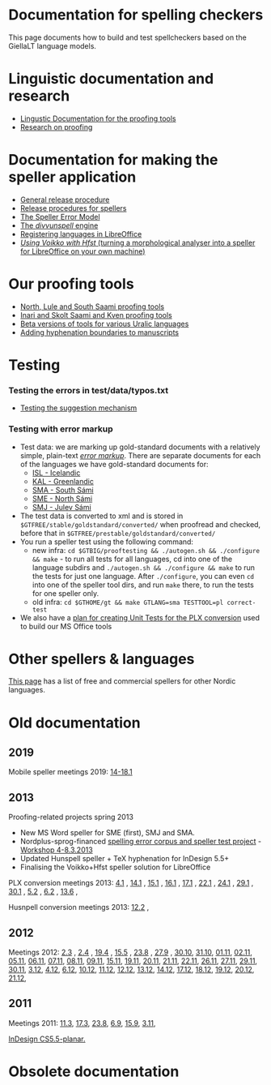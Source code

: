 Documentation for spelling checkers
===================================

This page documents how to build and test spellcheckers based on the GiellaLT language models.

Linguistic documentation and research
=====================================

-   [Lingustic Documentation for the proofing tools](spelling/index.md)
-   [Research on proofing](proofresearch/InvestigatingTextProofing.html)

Documentation for making the speller application
=====================

-   [General release procedure](ProofingToolsReleaseProcedure.md)
-   [Release procedures for spellers](SpellerReleaseProcedures.md)
-   [The Speller Error Model](TheSpellerErrorModel.md)
-   [The *divvunspell* engine](spelling/divvunspell-suggestions.md)
-   [Registering languages in LibreOffice](spelling/hfst/RegisteringLanguagesInLibreOffice.md)
-   [*Using Voikko with Hfst* (turning a morphological analyser into a speller for LibreOffice on your own machine)](/tools/UsingVoikkoWithHfst.html)


Our proofing tools 
=====================

-   [North, Lule and South Saami proofing
    tools](http://divvun.no/korrektur/korrektur.html)
-   [Inari and Skolt Saami and Kven proofing
    tools](http://divvun.no/korrektur/otherlangs.html)
-   [Beta versions of tools for various Uralic
    languages](http://divvun.org/proofing/proofing.html)
- [Adding hyphenation boundaries to manuscripts](hyph/how-to-hyphenate-without-hyphenator.md)


Testing
=======

### Testing the errors in test/data/typos.txt

- [Testing the suggestion mechanism](spelling/testing-suggestions.md)

### Testing with error markup

- Test data: we are marking up gold-standard documents with a
    relatively simple, plain-text
    *[error markup](spelling/testdoc/error-markup.md)*. There are separate
    documents for each of the languages we have gold-standard documents
    for:
    -   [ISL - Icelandic](spelling/testdoc/error-markup-isl.html)
    -   [KAL - Greenlandic](spelling/testdoc/error-markup-kal.html)
    -   [SMA - South Sámi](spelling/testdoc/error-markup-sma.html)
    -   [SME - North Sámi](spelling/testdoc/error-markup-sme.html)
    -   [SMJ - Julev Sámi](spelling/testdoc/error-markup-smj.html)
-   The test data is converted to xml and is stored in
    `$GTFREE/stable/goldstandard/converted/` when proofread and checked,
    before that in `$GTFREE/prestable/goldstandard/converted/`
-   You run a speller test using the following command:
    -   new infra:
        `cd $GTBIG/prooftesting && ./autogen.sh && ./configure && make` -
        to run all tests for all languages, cd into one of the language
        subdirs and
        `./autogen.sh && ./configure && make` to
        run the tests for just one language. After `./configure`, you
        can even `cd` into one of the speller tool dirs, and run `make`
        there, to run the tests for one speller only.
    -   old infra:
        `cd $GTHOME/gt && make GTLANG=sma TESTTOOL=pl correct-test`
-   We also have a [plan for creating Unit Tests for the PLX
    conversion](spelling/testdoc/PLXConversionTesting.html) used to
    build our MS Office tools

Other spellers & languages
=====================

[This page](SpellersForOtherNordicLanguages.html) has a list of free and
commercial spellers for other Nordic languages.

# Old documentation


## 2019

Mobile speller meetings 2019: [14-18.1](https://divvungiellatekno.github.io/giellalt.uit.no/proof/admin/Meeting_2019-01-1418.html)


## 2013


Proofing-related projects spring 2013

-   New MS Word speller for SME (first), SMJ and SMA.
-   Nordplus-sprog-financed [spelling error corpus and speller test
    project](nordplus/Oversikt.html) - [Workshop
    4-8.3.2013](nordplus/Workshop.html)
-   Updated Hunspell speller + TeX hyphenation for InDesign 5.5+
-   Finalising the Voikko+Hfst speller solution for LibreOffice


PLX conversion meetings 2013: [4.1](https://divvungiellatekno.github.io/giellalt.uit.no/proof/admin/Meeting_2013-01-04.html) ,
[14.1](https://divvungiellatekno.github.io/giellalt.uit.no/proof/admin/Meeting_2013-01-14.html) ,
[15.1](https://divvungiellatekno.github.io/giellalt.uit.no/proof/admin/Meeting_2013-01-15.html) ,
[16.1](https://divvungiellatekno.github.io/giellalt.uit.no/proof/admin/Meeting_2013-01-16.html) ,
[17.1](https://divvungiellatekno.github.io/giellalt.uit.no/proof/admin/Meeting_2013-01-17.html) ,
[22.1](https://divvungiellatekno.github.io/giellalt.uit.no/proof/admin/Meeting_2013-01-22.html) ,
[24.1](https://divvungiellatekno.github.io/giellalt.uit.no/proof/admin/Meeting_2013-01-24.html) ,
[29.1](https://divvungiellatekno.github.io/giellalt.uit.no/proof/admin/Meeting_2013-01-29.html) ,
[30.1](https://divvungiellatekno.github.io/giellalt.uit.no/proof/admin/Meeting_2013-01-30.html) ,
[5.2](https://divvungiellatekno.github.io/giellalt.uit.no/proof/admin/Meeting_2013-02-05.html) ,
[6.2](https://divvungiellatekno.github.io/giellalt.uit.no/proof/admin/Meeting_2013-02-06.html) ,
[13.6](https://divvungiellatekno.github.io/giellalt.uit.no/proof/admin/Meeting_2013-06-13.html) ,

Husnpell conversion meetings 2013:
[12.2](admin/HunspellMeeting2013-02-12.html) ,

## 2012

Meetings 2012: [2.3](https://divvungiellatekno.github.io/giellalt.uit.no/proof/admin/Meeting_2012-03-02.html) ,
[2.4](https://divvungiellatekno.github.io/giellalt.uit.no/proof/admin/Meeting_2012-04-02.html) ,
[19.4](https://divvungiellatekno.github.io/giellalt.uit.no/proof/admin/Meeting_2012-04-19.html) ,
[15.5](https://divvungiellatekno.github.io/giellalt.uit.no/proof/admin/Meeting_2012-05-15.html) ,
[23.8](https://divvungiellatekno.github.io/giellalt.uit.no/proof/admin/Meeting_2012-08-23.html) ,
[27.9](https://divvungiellatekno.github.io/giellalt.uit.no/proof/admin/Meeting_2012-08-23.html) ,
[30.10](https://divvungiellatekno.github.io/giellalt.uit.no/proof/admin/Meeting_2012-08-23.html),
[31.10](https://divvungiellatekno.github.io/giellalt.uit.no/proof/admin/Meeting_2012-10-31.html),
[01.11](https://divvungiellatekno.github.io/giellalt.uit.no/proof/admin/Meeting_2012-11-01.html),
[02.11](https://divvungiellatekno.github.io/giellalt.uit.no/proof/admin/Meeting_2012-11-02.html),
[05.11](https://divvungiellatekno.github.io/giellalt.uit.no/proof/admin/Meeting_2012-11-05.html),
[06.11](https://divvungiellatekno.github.io/giellalt.uit.no/proof/admin/Meeting_2012-11-06.html),
[07.11](https://divvungiellatekno.github.io/giellalt.uit.no/proof/admin/Meeting_2012-11-07.html),
[08.11](https://divvungiellatekno.github.io/giellalt.uit.no/proof/admin/Meeting_2012-11-08.html),
[09.11](https://divvungiellatekno.github.io/giellalt.uit.no/proof/admin/Meeting_2012-11-09.html),
[15.11](https://divvungiellatekno.github.io/giellalt.uit.no/proof/admin/Meeting_2012-11-15.html),
[19.11](https://divvungiellatekno.github.io/giellalt.uit.no/proof/admin/Meeting_2012-11-19.html),
[20.11](https://divvungiellatekno.github.io/giellalt.uit.no/proof/admin/Meeting_2012-11-20.html),
[21.11](https://divvungiellatekno.github.io/giellalt.uit.no/proof/admin/Meeting_2012-11-21.html),
[22.11](https://divvungiellatekno.github.io/giellalt.uit.no/proof/admin/Meeting_2012-11-22.html),
[26.11](https://divvungiellatekno.github.io/giellalt.uit.no/proof/admin/Meeting_2012-11-26.html),
[27.11](https://divvungiellatekno.github.io/giellalt.uit.no/proof/admin/Meeting_2012-11-27.html),
[29.11](https://divvungiellatekno.github.io/giellalt.uit.no/proof/admin/Meeting_2012-11-29.html),
[30.11](https://divvungiellatekno.github.io/giellalt.uit.no/proof/admin/Meeting_2012-11-30.html),
[3.12](https://divvungiellatekno.github.io/giellalt.uit.no/proof/admin/Meeting_2012-12-03.html),
[4.12](https://divvungiellatekno.github.io/giellalt.uit.no/proof/admin/Meeting_2012-12-04.html),
[6.12](https://divvungiellatekno.github.io/giellalt.uit.no/proof/admin/Meeting_2012-12-06.html),
[10.12](https://divvungiellatekno.github.io/giellalt.uit.no/proof/admin/Meeting_2012-12-10.html),
[11.12](https://divvungiellatekno.github.io/giellalt.uit.no/proof/admin/Meeting_2012-12-11.html),
[12.12](https://divvungiellatekno.github.io/giellalt.uit.no/proof/admin/Meeting_2012-12-12.html),
[13.12](https://divvungiellatekno.github.io/giellalt.uit.no/proof/admin/Meeting_2012-12-13.html),
[14.12](https://divvungiellatekno.github.io/giellalt.uit.no/proof/admin/Meeting_2012-12-14.html),
[17.12](https://divvungiellatekno.github.io/giellalt.uit.no/proof/admin/Meeting_2012-12-17.html),
[18.12](https://divvungiellatekno.github.io/giellalt.uit.no/proof/admin/Meeting_2012-12-18.html),
[19.12](https://divvungiellatekno.github.io/giellalt.uit.no/proof/admin/Meeting_2012-12-19.html),
[20.12](https://divvungiellatekno.github.io/giellalt.uit.no/proof/admin/Meeting_2012-12-20.html),
[21.12](https://divvungiellatekno.github.io/giellalt.uit.no/proof/admin/Meeting_2012-12-21.html),

## 2011

Meetings 2011: [11.3](https://divvungiellatekno.github.io/giellalt.uit.no/proof/admin/Meeting_2011-03-11.html),
[17.3](https://divvungiellatekno.github.io/giellalt.uit.no/proof/admin/Meeting_2011-03-17.html),
[23.8](https://divvungiellatekno.github.io/giellalt.uit.no/proof/admin/Meeting_2011-08-23.html),
[6.9](https://divvungiellatekno.github.io/giellalt.uit.no/proof/admin/Meeting_2011-09-06.html),
[15.9](https://divvungiellatekno.github.io/giellalt.uit.no/proof/admin/Meeting_2011-09-15.html),
[3.11](https://divvungiellatekno.github.io/giellalt.uit.no/proof/admin/Meeting_2011-11-03.html),

[InDesign CS5.5-planar.](proof/admin/InDesign/CS55-planar.html)



# Obsolete documentation

